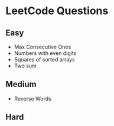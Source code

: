 # LeetCode Questions
## Easy
- Max Consecutive Ones
- Numbers with even digits
- Squares of sorted arrays
- Two sum

## Medium
- Reverse Words

## Hard
